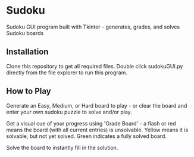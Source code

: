 # Sudoku
Sudoku GUI program built with Tkinter - generates, grades, and solves Sudoku boards

## Installation
Clone this repository to get all required files. Double click sudokuGUI.py directly from the file explorer to run this program.

## How to Play
Generate an Easy, Medium, or Hard board to play - or clear the board and enter your own sudoku puzzle to solve and/or play.

Get a visual cue of your progress using 'Grade Board' - a flash or red means the board (with all current entries) is unsolvable.
Yellow means it is solvable, but not yet solved. Green indicates a fully solved board.

Solve the board to instantly fill in the solution.

